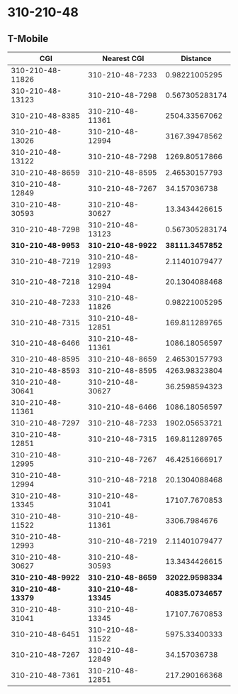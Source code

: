 # 310-210-48
## T-Mobile


| CGI | Nearest CGI | Distance |
|-----|-------------|----------|
| 310-210-48-11826 | 310-210-48-7233 | 0.98221005295 |
| 310-210-48-13123 | 310-210-48-7298 | 0.567305283174 |
| 310-210-48-8385 | 310-210-48-11361 | 2504.33567062 |
| 310-210-48-13026 | 310-210-48-12994 | 3167.39478562 |
| 310-210-48-13122 | 310-210-48-7298 | 1269.80517866 |
| 310-210-48-8659 | 310-210-48-8595 | 2.46530157793 |
| 310-210-48-12849 | 310-210-48-7267 | 34.157036738 |
| 310-210-48-30593 | 310-210-48-30627 | 13.3434426615 |
| 310-210-48-7298 | 310-210-48-13123 | 0.567305283174 |
| **310-210-48-9953** | **310-210-48-9922** | **38111.3457852** |
| 310-210-48-7219 | 310-210-48-12993 | 2.11401079477 |
| 310-210-48-7218 | 310-210-48-12994 | 20.1304088468 |
| 310-210-48-7233 | 310-210-48-11826 | 0.98221005295 |
| 310-210-48-7315 | 310-210-48-12851 | 169.811289765 |
| 310-210-48-6466 | 310-210-48-11361 | 1086.18056597 |
| 310-210-48-8595 | 310-210-48-8659 | 2.46530157793 |
| 310-210-48-8593 | 310-210-48-8595 | 4263.98323804 |
| 310-210-48-30641 | 310-210-48-30627 | 36.2598594323 |
| 310-210-48-11361 | 310-210-48-6466 | 1086.18056597 |
| 310-210-48-7297 | 310-210-48-7233 | 1902.05653721 |
| 310-210-48-12851 | 310-210-48-7315 | 169.811289765 |
| 310-210-48-12995 | 310-210-48-7267 | 46.4251666917 |
| 310-210-48-12994 | 310-210-48-7218 | 20.1304088468 |
| 310-210-48-13345 | 310-210-48-31041 | 17107.7670853 |
| 310-210-48-11522 | 310-210-48-11361 | 3306.7984676 |
| 310-210-48-12993 | 310-210-48-7219 | 2.11401079477 |
| 310-210-48-30627 | 310-210-48-30593 | 13.3434426615 |
| **310-210-48-9922** | **310-210-48-8659** | **32022.9598334** |
| **310-210-48-13379** | **310-210-48-13345** | **40835.0734657** |
| 310-210-48-31041 | 310-210-48-13345 | 17107.7670853 |
| 310-210-48-6451 | 310-210-48-11522 | 5975.33400333 |
| 310-210-48-7267 | 310-210-48-12849 | 34.157036738 |
| 310-210-48-7361 | 310-210-48-12851 | 217.290166368 |
